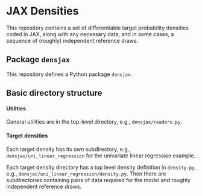 # JAX Densities

This repository contains a set of differentiable target probability densities coded in JAX, along with any necessary data, and in some cases, a sequence of (roughly) independent reference draws.

## Package `densjax`

This repository defines a Python package `densjax`.

## Basic directory structure

#### Utilities

General utilities are in the top-level directory, e.g., `densjax/readers.py`.


#### Target densities

Each target density has its own subdirectory, e.g., `densjax/uni_linear_regression` for the univariate linear regression example.

Each target density directory has a top level density definition in `density.py`, e.g., `densjac/uni_linear_regression/density.py`.  Then there are subdirectories containing pairs of data required for the model and roughly independent reference draws.
